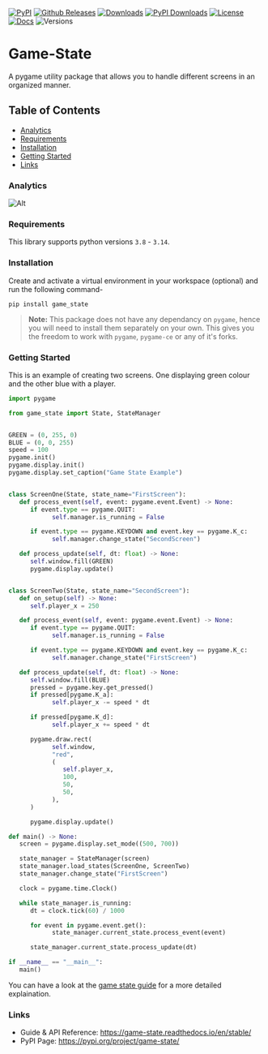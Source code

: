 [![PyPI](https://img.shields.io/pypi/v/game-state.svg?style=for-the-badge&logo=pypi&color=blueviolet&logoColor=white)](https://pypi.org/project/game-state/)
[![Github Releases](https://img.shields.io/github/v/release/Jiggly-Balls/game-state?color=blueviolet&include_prereleases&label=Latest%20Release&logo=github&sort=semver&style=for-the-badge&logoColor=white)](https://github.com/Jiggly-Balls/game-state/releases)
[![Downloads](https://img.shields.io/pypi/dm/game-state?label=Downloads%20/%20Month&color=blueviolet&logo=pypi&logoColor=white&style=for-the-badge)](https://pypi.org/project/game-state/)
[![PyPI Downloads](https://img.shields.io/pepy/dt/game-state?label=Total%20Downloads&color=blueviolet&logo=pypi&logoColor=white&style=for-the-badge)](https://pepy.tech/projects/game-state)
[![License](https://img.shields.io/pypi/l/game-state?color=blueviolet&logo=c&logoColor=white&style=for-the-badge)](https://github.com/Jiggly-Balls/game-state/blob/main/LICENSE)
[![Docs](https://img.shields.io/readthedocs/game-state?color=blueviolet&logo=readthedocs&logoColor=white&style=for-the-badge)](https://game-state.readthedocs.io/en/latest/)
![Versions](https://img.shields.io/badge/Python-3.8%20%7C%203.9%20%7C%203.10%20%7C%203.11%20%7C%203.12%20%7C%203.13%20%7C%203.14-blue?color=blueviolet&logo=python&logoColor=white&style=for-the-badge)

# Game-State

A pygame utility package that allows you to handle different screens in an organized manner.

## Table of Contents

- [Analytics](#analytics)
- [Requirements](#requirements)
- [Installation](#installation)
- [Getting Started](#getting-started)
- [Links](#links)

### Analytics

![Alt](https://repobeats.axiom.co/api/embed/cbb24e2ae82fdceeceba8291982821ddbc065897.svg "Repobeats analytics image")

### Requirements

This library supports python versions `3.8` - `3.14`.

### Installation

Create and activate a virtual environment in your workspace (optional) and run the following command-

```
pip install game_state
```

> **Note:** This package does not have any dependancy on `pygame`, hence you will need to install them separately on your own. This gives you the freedom to work with `pygame`, `pygame-ce` or any of it's forks.

### Getting Started

This is an example of creating two screens.
One displaying green colour and the other blue with a player.

```py
import pygame

from game_state import State, StateManager


GREEN = (0, 255, 0)
BLUE = (0, 0, 255)
speed = 100
pygame.init()
pygame.display.init()
pygame.display.set_caption("Game State Example")


class ScreenOne(State, state_name="FirstScreen"):
   def process_event(self, event: pygame.event.Event) -> None:
      if event.type == pygame.QUIT:
            self.manager.is_running = False

      if event.type == pygame.KEYDOWN and event.key == pygame.K_c:
            self.manager.change_state("SecondScreen")

   def process_update(self, dt: float) -> None:
      self.window.fill(GREEN)
      pygame.display.update()


class ScreenTwo(State, state_name="SecondScreen"):
   def on_setup(self) -> None:
      self.player_x = 250

   def process_event(self, event: pygame.event.Event) -> None:
      if event.type == pygame.QUIT:
            self.manager.is_running = False

      if event.type == pygame.KEYDOWN and event.key == pygame.K_c:
            self.manager.change_state("FirstScreen")

   def process_update(self, dt: float) -> None:
      self.window.fill(BLUE)
      pressed = pygame.key.get_pressed()
      if pressed[pygame.K_a]:
            self.player_x -= speed * dt

      if pressed[pygame.K_d]:
            self.player_x += speed * dt

      pygame.draw.rect(
            self.window,
            "red",
            (
               self.player_x,
               100,
               50,
               50,
            ),
      )

      pygame.display.update()

def main() -> None:
   screen = pygame.display.set_mode((500, 700))

   state_manager = StateManager(screen)
   state_manager.load_states(ScreenOne, ScreenTwo)
   state_manager.change_state("FirstScreen")

   clock = pygame.time.Clock()

   while state_manager.is_running:
      dt = clock.tick(60) / 1000

      for event in pygame.event.get():
            state_manager.current_state.process_event(event)

      state_manager.current_state.process_update(dt)

if __name__ == "__main__":
   main()
```

You can have a look at the [game state guide](https://game-state.readthedocs.io/en/latest/guide.html#using-the-library) for a more detailed explaination.

### Links

- Guide & API Reference: https://game-state.readthedocs.io/en/stable/
- PyPI Page: https://pypi.org/project/game-state/
